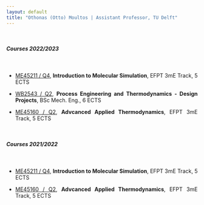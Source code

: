 ```yaml
---
layout: default
title: "Othonas (Otto) Moultos | Assistant Professor, TU Delft"
---
```


<div id="people" class="row">
<div  style="text-align: justify;" class="col-sm-10">
<br/>

<h5>Courses 2022/2023</h5>

<br/>

<section markdown="1">

- [ME45211 / Q4](https://brightspace.tudelft.nl/d2l/home/400948), <strong>Introduction to Molecular Simulation</strong>, EFPT 3mE Track, 5 ECTS

- [WB2543 / Q2](https://brightspace.tudelft.nl/d2l/home/501737), <strong>Process Engineering and Thermodynamics - Design Projects</strong>, BSc Mech. Eng., 6 ECTS

- [ME45160 / Q2](https://brightspace.tudelft.nl/d2l/home/400934), <strong>Advcanced Applied Thermodynamics</strong>, EFPT 3mE Track, 5 ECTS

</section>

<br/>

<h5>Courses 2021/2022</h5>

<br/>

<section markdown="1">

- [ME45211 / Q4](https://brightspace.tudelft.nl/d2l/home/400948), <strong>Introduction to Molecular Simulation</strong>, EFPT 3mE Track, 5 ECTS

- [ME45160 / Q2](https://brightspace.tudelft.nl/d2l/home/400934), <strong>Advcanced Applied Thermodynamics</strong>, EFPT 3mE Track, 5 ECTS

</section>

</div>
</div>

